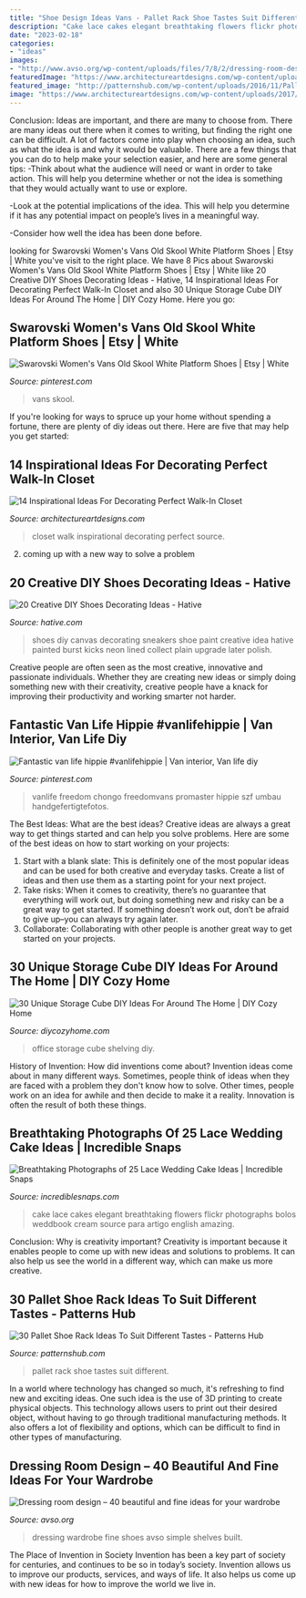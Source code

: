 ```yaml
---
title: "Shoe Design Ideas Vans - Pallet Rack Shoe Tastes Suit Different"
description: "Cake lace cakes elegant breathtaking flowers flickr photographs bolos weddbook cream source para artigo english amazing"
date: "2023-02-18"
categories:
- "ideas"
images:
- "http://www.avso.org/wp-content/uploads/files/7/8/2/dressing-room-design-40-beautiful-and-fine-ideas-for-your-wardrobe-10-782.jpg"
featuredImage: "https://www.architectureartdesigns.com/wp-content/uploads/2017/05/5-33.jpg"
featured_image: "http://patternshub.com/wp-content/uploads/2016/11/Pallet-shoe-rack-wall.jpg"
image: "https://www.architectureartdesigns.com/wp-content/uploads/2017/05/5-33.jpg"
---
```



Conclusion: Ideas are important, and there are many to choose from.
There are many ideas out there when it comes to writing, but finding the right one can be difficult. A lot of factors come into play when choosing an idea, such as what the idea is and why it would be valuable. There are a few things that you can do to help make your selection easier, and here are some general tips:
-Think about what the audience will need or want in order to take action. This will help you determine whether or not the idea is something that they would actually want to use or explore.

-Look at the potential implications of the idea. This will help you determine if it has any potential impact on people’s lives in a meaningful way.

-Consider how well the idea has been done before.

	

		
looking for Swarovski Women&#039;s Vans Old Skool White Platform Shoes | Etsy | White you've visit to the right place. We have 8 Pics about Swarovski Women&#039;s Vans Old Skool White Platform Shoes | Etsy | White like 20 Creative DIY Shoes Decorating Ideas - Hative, 14 Inspirational Ideas For Decorating Perfect Walk-In Closet and also 30 Unique Storage Cube DIY Ideas For Around The Home | DIY Cozy Home. Here you go:
		
    
## Swarovski Women&#039;s Vans Old Skool White Platform Shoes | Etsy | White

<img loading=lazy src="https://i.pinimg.com/736x/44/70/bf/4470bf300f399855f2e378661aaab2ac.jpg" onerror="this.onerror=null;this.src='https://tse3.mm.bing.net/th?id=OIP.XOLC9M_nkBxDxKiicVPLNQHaFj&amp;pid=15.1';" alt="Swarovski Women&#039;s Vans Old Skool White Platform Shoes | Etsy | White">

_Source: pinterest.com_

>vans skool. 

	

If you're looking for ways to spruce up your home without spending a fortune, there are plenty of diy ideas out there. Here are five that may help you get started: 

    
## 14 Inspirational Ideas For Decorating Perfect Walk-In Closet

<img loading=lazy src="https://www.architectureartdesigns.com/wp-content/uploads/2017/05/5-33.jpg" onerror="this.onerror=null;this.src='https://tse3.mm.bing.net/th?id=OIP.VQ9Gl0NeUJFEI66HZzc6EwHaJN&amp;pid=15.1';" alt="14 Inspirational Ideas For Decorating Perfect Walk-In Closet">

_Source: architectureartdesigns.com_

>closet walk inspirational decorating perfect source. 

	

2. coming up with a new way to solve a problem 

    
## 20 Creative DIY Shoes Decorating Ideas - Hative

<img loading=lazy src="https://hative.com/wp-content/uploads/2014/07/shoes-decorating-ideas/13-shoes-decorating-ideas.jpg" onerror="this.onerror=null;this.src='https://tse3.mm.bing.net/th?id=OIP.rDur5H_ci2WNytegb5tzGgHaLH&amp;pid=15.1';" alt="20 Creative DIY Shoes Decorating Ideas - Hative">

_Source: hative.com_

>shoes diy canvas decorating sneakers shoe paint creative idea hative painted burst kicks neon lined collect plain upgrade later polish. 

	

Creative people are often seen as the most creative, innovative and passionate individuals. Whether they are creating new ideas or simply doing something new with their creativity, creative people have a knack for improving their productivity and working smarter not harder.

    
## Fantastic Van Life Hippie #vanlifehippie | Van Interior, Van Life Diy

<img loading=lazy src="https://i.pinimg.com/736x/2a/16/a6/2a16a61bfca0b1233021991c5c37620f.jpg" onerror="this.onerror=null;this.src='https://tse3.mm.bing.net/th?id=OIP.wSyLAYqxAHfBeKmoWBS18AHaLH&amp;pid=15.1';" alt="Fantastic van life hippie #vanlifehippie | Van interior, Van life diy">

_Source: pinterest.com_

>vanlife freedom chongo freedomvans promaster hippie szf umbau handgefertigtefotos. 

	

The Best Ideas: What are the best ideas?
Creative ideas are always a great way to get things started and can help you solve problems. Here are some of the best ideas on how to start working on your projects: 
1. Start with a blank slate: This is definitely one of the most popular ideas and can be used for both creative and everyday tasks. Create a list of ideas and then use them as a starting point for your next project. 
2. Take risks: When it comes to creativity, there’s no guarantee that everything will work out, but doing something new and risky can be a great way to get started. If something doesn’t work out, don’t be afraid to give up–you can always try again later. 
3. Collaborate: Collaborating with other people is another great way to get started on your projects.

    
## 30 Unique Storage Cube DIY Ideas For Around The Home | DIY Cozy Home

<img loading=lazy src="http://diycozyhome.com/wp-content/uploads/2016/05/office-wall-shelving.jpg" onerror="this.onerror=null;this.src='https://tse4.mm.bing.net/th?id=OIP.Hj5cOxK63h7Y_cisatLmrgHaLD&amp;pid=15.1';" alt="30 Unique Storage Cube DIY Ideas For Around The Home | DIY Cozy Home">

_Source: diycozyhome.com_

>office storage cube shelving diy. 

	

History of Invention: How did inventions come about?
Invention ideas come about in many different ways. Sometimes, people think of ideas when they are faced with a problem they don't know how to solve. Other times, people work on an idea for awhile and then decide to make it a reality. Innovation is often the result of both these things.

    
## Breathtaking Photographs Of 25 Lace Wedding Cake Ideas | Incredible Snaps

<img loading=lazy src="https://www.incrediblesnaps.com/wp-content/uploads/2014/11/Lace-Wedding-Cakes-3.jpg" onerror="this.onerror=null;this.src='https://tse2.mm.bing.net/th?id=OIP.nSkqgVat4w-iWKp4c7WM2gHaLG&amp;pid=15.1';" alt="Breathtaking Photographs of 25 Lace Wedding Cake Ideas | Incredible Snaps">

_Source: incrediblesnaps.com_

>cake lace cakes elegant breathtaking flowers flickr photographs bolos weddbook cream source para artigo english amazing. 

	

Conclusion: Why is creativity important?
Creativity is important because it enables people to come up with new ideas and solutions to problems. It can also help us see the world in a different way, which can make us more creative.

    
## 30 Pallet Shoe Rack Ideas To Suit Different Tastes - Patterns Hub

<img loading=lazy src="http://patternshub.com/wp-content/uploads/2016/11/Pallet-shoe-rack-wall.jpg" onerror="this.onerror=null;this.src='https://tse2.mm.bing.net/th?id=OIP.qxyuwPAL4PpCaahdN3EDbwHaJ3&amp;pid=15.1';" alt="30 Pallet Shoe Rack Ideas To Suit Different Tastes - Patterns Hub">

_Source: patternshub.com_

>pallet rack shoe tastes suit different. 

	

In a world where technology has changed so much, it's refreshing to find new and exciting ideas. One such idea is the use of 3D printing to create physical objects. This technology allows users to print out their desired object, without having to go through traditional manufacturing methods. It also offers a lot of flexibility and options, which can be difficult to find in other types of manufacturing.

    
## Dressing Room Design – 40 Beautiful And Fine Ideas For Your Wardrobe

<img loading=lazy src="http://www.avso.org/wp-content/uploads/files/7/8/2/dressing-room-design-40-beautiful-and-fine-ideas-for-your-wardrobe-10-782.jpg" onerror="this.onerror=null;this.src='https://tse1.mm.bing.net/th?id=OIP.ezzoZUhVBJPS6IzsRxiKKwHaLA&amp;pid=15.1';" alt="Dressing room design – 40 beautiful and fine ideas for your wardrobe">

_Source: avso.org_

>dressing wardrobe fine shoes avso simple shelves built. 

	

The Place of Invention in Society
Invention has been a key part of society for centuries, and continues to be so in today’s society. Invention allows us to improve our products, services, and ways of life. It also helps us come up with new ideas for how to improve the world we live in.

